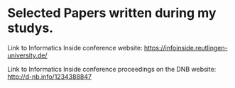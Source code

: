 <h1> Selected Papers written during my studys.</h1>
 
Link to Informatics Inside conference website:
https://infoinside.reutlingen-university.de/

Link to Informatics Inside conference proceedings on the DNB website:
http://d-nb.info/1234388847
